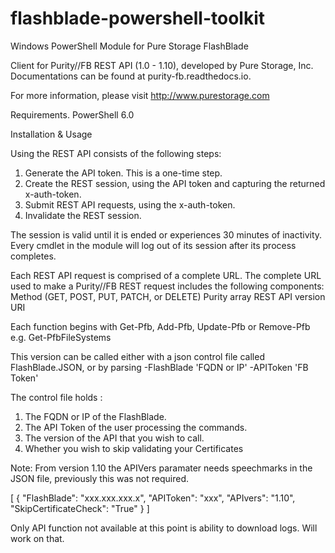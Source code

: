 # flashblade-powershell-toolkit
Windows PowerShell Module for Pure Storage FlashBlade

Client for Purity//FB REST API (1.0 - 1.10), developed by Pure Storage, Inc. Documentations can be found at purity-fb.readthedocs.io.

For more information, please visit http://www.purestorage.com

Requirements.
PowerShell 6.0

Installation & Usage

Using the REST API consists of the following steps:
1. Generate the API token. This is a one-time step.
2. Create the REST session, using the API token and capturing the returned x-auth-token. 
3. Submit REST API requests, using the x-auth-token.
4. Invalidate the REST session.

The session is valid until it is ended or experiences 30 minutes of inactivity.
Every cmdlet in the module will log out of its session after its process completes.

Each REST API request is comprised of a complete URL. The complete URL used to make a Purity//FB REST request includes the following components:
Method (GET, POST, PUT, PATCH, or DELETE) Purity array
REST API version
URI

Each function begins with Get-Pfb, Add-Pfb, Update-Pfb or Remove-Pfb
e.g. Get-PfbFileSystems

This version can be called either with a json control file called FlashBlade.JSON, 
or by parsing -FlashBlade 'FQDN or IP' -APIToken 'FB Token'

The control file holds :
1. The FQDN or IP of the FlashBlade.
2. The API Token of the user processing the commands.
3. The version of the API that you wish to call.
4. Whether you wish to skip validating your Certificates

Note: From version 1.10 the APIVers paramater needs speechmarks in the JSON file, previously this was not required.

[
	{
		"FlashBlade": 	"xxx.xxx.xxx.x",
		"APIToken": 	"xxx",
		"APIvers": 	"1.10",
		"SkipCertificateCheck": "True"
	}
]


Only API function not available at this point is ability to download logs. 
Will work on that.
